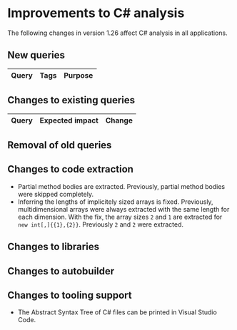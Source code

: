 # Improvements to C# analysis

The following changes in version 1.26 affect C# analysis in all applications.

## New queries

| **Query**                   | **Tags**  | **Purpose**                                                        |
|-----------------------------|-----------|--------------------------------------------------------------------|


## Changes to existing queries

| **Query**                    | **Expected impact**    | **Change**                        |
|------------------------------|------------------------|-----------------------------------|


## Removal of old queries

## Changes to code extraction

* Partial method bodies are extracted. Previously, partial method bodies were skipped completely.
* Inferring the lengths of implicitely sized arrays is fixed. Previously, multidimensional arrays were always extracted with the same length for
each dimension. With the fix, the array sizes `2` and `1` are extracted for `new int[,]{{1},{2}}`. Previously `2` and `2` were extracted.

## Changes to libraries

## Changes to autobuilder

## Changes to tooling support

* The Abstract Syntax Tree of C# files can be printed in Visual Studio Code.
